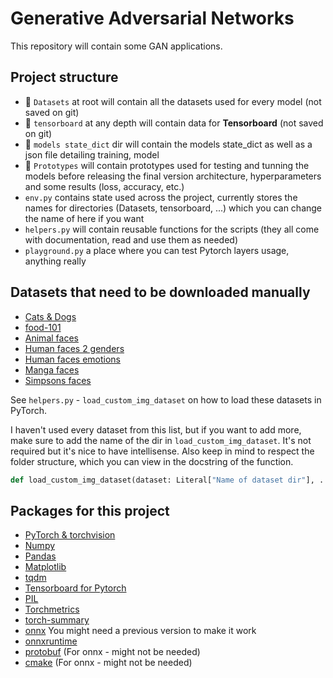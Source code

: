# Generative Adversarial Networks

This repository will contain some GAN applications.

## Project structure
- 📁 `Datasets` at root will contain all the datasets used for every model (not saved on git)
- 📁 `tensorboard` at any depth will contain data for **Tensorboard** (not saved on git)
- 📁 `models state_dict` dir will contain the models state_dict as well as a json file detailing training, model
- 📁 `Prototypes` will contain prototypes used for testing and tunning the models before releasing the final version
architecture, hyperparameters and some results (loss, accuracy, etc.)
- `env.py` contains state used across the project, currently stores the names for directories (Datasets, tensorboard, ...) which you can change
the name of here if you want
- `helpers.py` will contain reusable functions for the scripts (they all come with documentation, read and use them as needed)
- `playground.py` a place where you can test Pytorch layers usage, anything really


## Datasets that need to be downloaded manually
- [Cats & Dogs](https://www.kaggle.com/datasets/tongpython/cat-and-dog)
- [food-101](https://www.kaggle.com/datasets/dansbecker/food-101)
- [Animal faces](https://www.kaggle.com/datasets/andrewmvd/animal-faces)
- [Human faces 2 genders](https://www.kaggle.com/datasets/ashwingupta3012/male-and-female-faces-dataset)
- [Human faces emotions](https://www.kaggle.com/datasets/ananthu017/emotion-detection-fer)
- [Manga faces](https://www.kaggle.com/datasets/davidgamalielarcos/manga-faces-dataset)
- [Simpsons faces](https://www.kaggle.com/datasets/kostastokis/simpsons-faces)

See `helpers.py` - `load_custom_img_dataset` on how to load these datasets in PyTorch.

I haven't used every dataset from this list, but if you want to add more, make sure to add the name of the dir in `load_custom_img_dataset`. It's not required but it's nice to have intellisense. Also keep in mind to respect the folder structure, which you can view in the docstring of the function.

```python
def load_custom_img_dataset(dataset: Literal["Name of dataset dir"], ...)
```

## Packages for this project

 - [PyTorch & torchvision](https://pytorch.org/get-started/locally/)
 - [Numpy](https://numpy.org/install/)
 - [Pandas](https://pandas.pydata.org/docs/getting_started/index.html)
 - [Matplotlib](https://matplotlib.org/stable/install/index.html)
 - [tqdm](https://pypi.org/project/tqdm/)
 - [Tensorboard for Pytorch](https://pytorch.org/tutorials/recipes/recipes/tensorboard_with_pytorch.html#run-tensorboard)
 - [PIL](https://pypi.org/project/pillow/)
 - [Torchmetrics](https://lightning.ai/docs/torchmetrics/stable/)
 - [torch-summary](https://pypi.org/project/torch-summary/)
 - [onnx](https://pypi.org/project/onnx/) You might need a previous version to make it work
 - [onnxruntime](https://pypi.org/project/onnxruntime/)
 - [protobuf](https://pypi.org/project/protobuf/) (For onnx - might not be needed)
 - [cmake](https://pypi.org/project/cmake/) (For onnx - might not be needed)